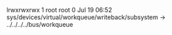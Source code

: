lrwxrwxrwx 1 root root 0 Jul 19 06:52 sys/devices/virtual/workqueue/writeback/subsystem -> ../../../../bus/workqueue
